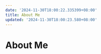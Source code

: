 ```yaml
---
date: '2024-11-30T18:00:22.335399+08:00'
title: About Me
updated: '2024-11-30T18:00:23.580+08:00'
---
```

# About Me
